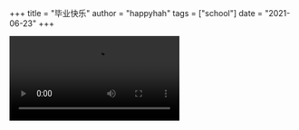 +++
title = "毕业快乐"
author = "happyhah"
tags = ["school"]
date = "2021-06-23"
+++

<!--more-->

<video src="C:\Users\南木花花\Documents\myBlog\hugo-theme-anubis\exampleSiteMultilingual\content\post\毕业快乐\6月23日毕业纪念视频最终版.mp4"></video>
